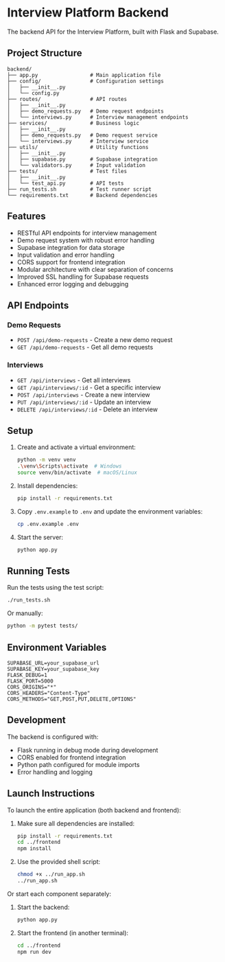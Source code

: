 
# Interview Platform Backend

The backend API for the Interview Platform, built with Flask and Supabase.

## Project Structure

```
backend/
├── app.py                 # Main application file
├── config/                # Configuration settings
│   ├── __init__.py
│   └── config.py
├── routes/                # API routes
│   ├── __init__.py
│   ├── demo_requests.py   # Demo request endpoints
│   └── interviews.py      # Interview management endpoints
├── services/              # Business logic
│   ├── __init__.py
│   ├── demo_requests.py   # Demo request service
│   └── interviews.py      # Interview service
├── utils/                 # Utility functions
│   ├── __init__.py
│   ├── supabase.py        # Supabase integration
│   └── validators.py      # Input validation
├── tests/                 # Test files
│   ├── __init__.py
│   └── test_api.py        # API tests
├── run_tests.sh           # Test runner script
└── requirements.txt       # Backend dependencies
```

## Features

- RESTful API endpoints for interview management
- Demo request system with robust error handling
- Supabase integration for data storage
- Input validation and error handling
- CORS support for frontend integration
- Modular architecture with clear separation of concerns
- Improved SSL handling for Supabase requests
- Enhanced error logging and debugging

## API Endpoints

### Demo Requests

- `POST /api/demo-requests` - Create a new demo request
- `GET /api/demo-requests` - Get all demo requests

### Interviews

- `GET /api/interviews` - Get all interviews
- `GET /api/interviews/:id` - Get a specific interview
- `POST /api/interviews` - Create a new interview
- `PUT /api/interviews/:id` - Update an interview
- `DELETE /api/interviews/:id` - Delete an interview

## Setup

1. Create and activate a virtual environment:
   ```bash
   python -m venv venv
   .\venv\Scripts\activate  # Windows
   source venv/bin/activate  # macOS/Linux
   ```

2. Install dependencies:
   ```bash
   pip install -r requirements.txt
   ```

3. Copy `.env.example` to `.env` and update the environment variables:
   ```bash
   cp .env.example .env
   ```

4. Start the server:
   ```bash
   python app.py
   ```

## Running Tests

Run the tests using the test script:
```bash
./run_tests.sh
```

Or manually:
```bash
python -m pytest tests/
```

## Environment Variables

```plaintext
SUPABASE_URL=your_supabase_url
SUPABASE_KEY=your_supabase_key
FLASK_DEBUG=1
FLASK_PORT=5000
CORS_ORIGINS="*"
CORS_HEADERS="Content-Type"
CORS_METHODS="GET,POST,PUT,DELETE,OPTIONS"
```

## Development

The backend is configured with:
- Flask running in debug mode during development
- CORS enabled for frontend integration
- Python path configured for module imports
- Error handling and logging

## Launch Instructions

To launch the entire application (both backend and frontend):

1. Make sure all dependencies are installed:
   ```bash
   pip install -r requirements.txt
   cd ../frontend
   npm install
   ```

2. Use the provided shell script:
   ```bash
   chmod +x ../run_app.sh
   ../run_app.sh
   ```

Or start each component separately:

1. Start the backend:
   ```bash
   python app.py
   ```

2. Start the frontend (in another terminal):
   ```bash
   cd ../frontend
   npm run dev
   ```
